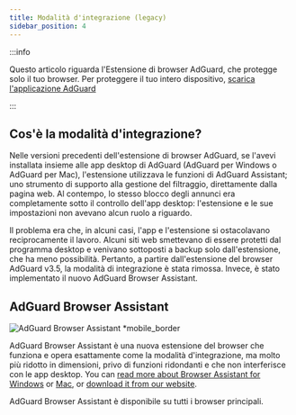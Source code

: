 ```yaml
---
title: Modalità d'integrazione (legacy)
sidebar_position: 4
---
```


:::info

Questo articolo riguarda l'Estensione di browser AdGuard, che protegge solo il tuo browser. Per proteggere il tuo intero dispositivo, [scarica l'applicazione AdGuard](https://agrd.io/download-kb-adblock)

:::

## Cos'è la modalità d'integrazione?

Nelle versioni precedenti dell'estensione di browser AdGuard, se l'avevi installata insieme alle app desktop di AdGuard (AdGuard per Windows o AdGuard per Mac), l'estensione utilizzava le funzioni di AdGuard Assistant; uno strumento di supporto alla gestione del filtraggio, direttamente dalla pagina web. Al contempo, lo stesso blocco degli annunci era completamente sotto il controllo dell'app desktop: l'estensione e le sue impostazioni non avevano alcun ruolo a riguardo.

Il problema era che, in alcuni casi, l'app e l'estensione si ostacolavano reciprocamente il lavoro. Alcuni siti web smettevano di essere protetti dal programma desktop e venivano sottoposti a backup solo dall'estensione, che ha meno possibilità. Pertanto, a partire dall'estensione del browser AdGuard v3.5, la modalità di integrazione è stata rimossa. Invece, è stato implementato il nuovo AdGuard Browser Assistant.

## AdGuard Browser Assistant

![AdGuard Browser Assistant *mobile_border](https://cdn.adtidy.org/content/kb/ad_blocker/browser_extension/ad_blocker_browser_extension_assistant.png)

AdGuard Browser Assistant è una nuova estensione del browser che funziona e opera esattamente come la modalità d'integrazione, ma molto più ridotto in dimensioni, privo di funzioni ridondanti e che non interferisce con le app desktop. You can [read more about Browser Assistant for Windows](/adguard-for-windows/browser-assistant) or [Mac](/adguard-for-mac/features/browser-assistant), or [download it from our website](https://adguard.com/adguard-assistant/overview.html).

AdGuard Browser Assistant è disponibile su tutti i browser principali.
